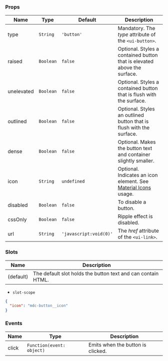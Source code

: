 ### Props

| Name       | Type      | Default                | Description                                                                |
| ---------- | --------- | ---------------------- | -------------------------------------------------------------------------- |
| type       | `String`  | `'button'`             | Mandatory. The _type_ attribute of the `<ui-button>`.                      |
| raised     | `Boolean` | `false`                | Optional. Styles a contained button that is elevated above the surface.    |
| unelevated | `Boolean` | `false`                | Optional. Styles a contained button that is flush with the surface.        |
| outlined   | `Boolean` | `false`                | Optional. Styles an outlined button that is flush with the surface.        |
| dense      | `Boolean` | `false`                | Optional. Makes the button text and container slightly smaller.            |
| icon       | `String`  | `undefined`            | Optional. Indicates an icon element. See [Material Icons](/#/icons) usage. |
| disabled   | `Boolean` | `false`                | To disable a button.                                                       |
| cssOnly    | `Boolean` | `false`                | Ripple effect is disabled.                                                 |
| url        | `String`  | `'javascript:void(0)'` | The _href_ attribute of the `<ui-link>`.                                   |

### Slots

| Name      | Description                                                  |
| --------- | ------------------------------------------------------------ |
| (default) | The default slot holds the button text and can contain HTML. |

- `slot-scope`

```json
{
  "icon": "mdc-button__icon"
}
```

### Events

| Name  | Type                      | Description                       |
| ----- | ------------------------- | --------------------------------- |
| click | `Function(event: object)` | Emits when the button is clicked. |
